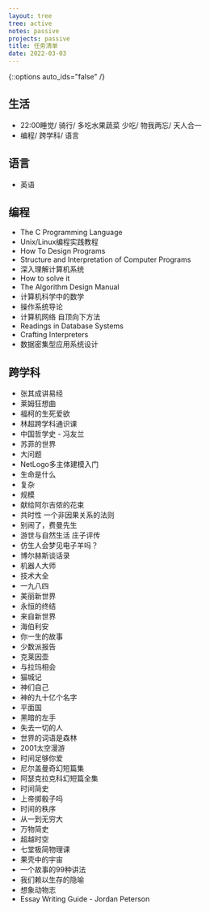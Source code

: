 ```yaml
---
layout: tree
tree: active
notes: passive
projects: passive
title: 任务清单
date: 2022-03-03
---
```



{::options auto_ids="false" /}


## 生活
* 22:00睡觉/ 骑行/ 多吃水果蔬菜 少吃/ 物我两忘/ 天人合一
* 编程/ 跨学科/ 语言

## 语言
* 英语

## 编程
* The C Programming Language
* Unix/Linux编程实践教程
* How To Design Programs
* Structure and Interpretation of Computer Programs
* 深入理解计算机系统
* How to solve it
* The Algorithm Design Manual
* 计算机科学中的数学
* 操作系统导论
* 计算机网络 自顶向下方法
* Readings in Database Systems
* Crafting Interpreters
* 数据密集型应用系统设计

## 跨学科
* 张其成讲易经
* 莱姆狂想曲
* 福柯的生死爱欲
* 林超跨学科通识课
* 中国哲学史 - 冯友兰
* 苏菲的世界
* 大问题
* NetLogo多主体建模入门
* 生命是什么
* 复杂
* 规模
* 献给阿尔吉侬的花束
* 共时性 一个非因果关系的法则
* 别闹了，费曼先生
* 游世与自然生活 庄子评传
* 仿生人会梦见电子羊吗？
* 博尔赫斯谈话录
* 机器人大师
* 技术大全
* 一九八四
* 美丽新世界
* 永恒的终结
* 来自新世界
* 海伯利安
* 你一生的故事
* 少数派报告
* 克莱因壶
* 与拉玛相会
* 猫城记
* 神们自己
* 神的九十亿个名字
* 平面国
* 黑暗的左手
* 失去一切的人
* 世界的词语是森林
* 2001太空漫游
* 时间足够你爱
* 尼尔盖曼奇幻短篇集
* 阿瑟克拉克科幻短篇全集
* 时间简史
* 上帝掷骰子吗
* 时间的秩序
* 从一到无穷大
* 万物简史
* 超越时空
* 七堂极简物理课
* 果壳中的宇宙
* 一个故事的99种讲法
* 我们赖以生存的隐喻
* 想象动物志
* Essay Writing Guide - Jordan Peterson

